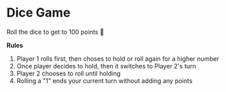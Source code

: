 # Dice Game #

Roll the dice to get to 100 points 🎲

**Rules**

1. Player 1 rolls first, then choses to hold or roll again for a higher number
2. Once player decides to hold, then it switches to Player 2's turn
3. Player 2 chooses to roll until holding
4. Rolling a "1" ends your current turn without adding any points
